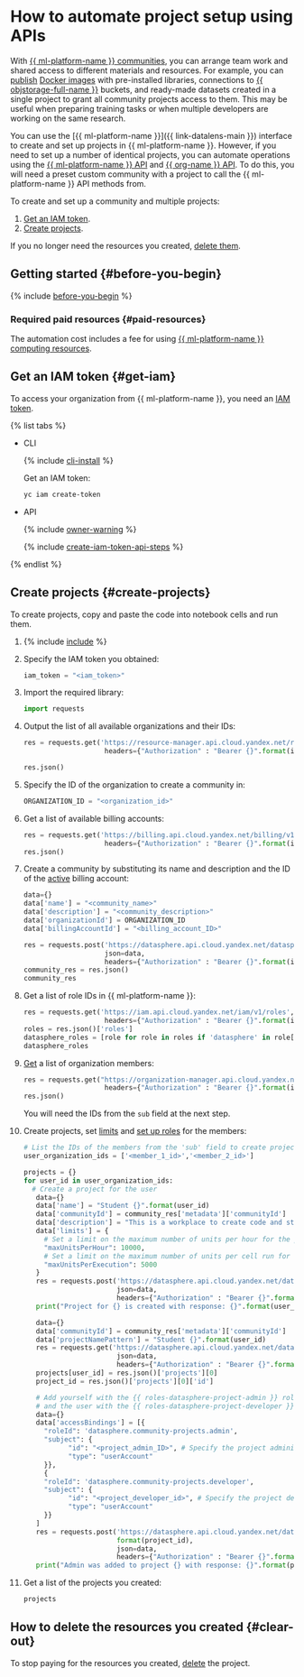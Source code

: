 # How to automate project setup using APIs

With [{{ ml-platform-name }} communities](../../datasphere/concepts/community.md), you can arrange team work and shared access to different materials and resources. For example, you can [publish](../../datasphere/operations/index.md#share) [Docker images](../../datasphere/concepts/docker.md) with pre-installed libraries, connections to [{{ objstorage-full-name }}](../../storage/) buckets, and ready-made datasets created in a single project to grant all community projects access to them. This may be useful when preparing training tasks or when multiple developers are working on the same research.

You can use the [{{ ml-platform-name }}]({{ link-datalens-main }}) interface to create and set up projects in {{ ml-platform-name }}. However, if you need to set up a number of identical projects, you can automate operations using the [{{ ml-platform-name }} API](../../datasphere/api-ref/overview.md)  and [{{ org-name }} API](../../organization/api-ref/authentication.md). To do this, you will need a preset custom community with a project to call the {{ ml-platform-name }} API methods from.

To create and set up a community and multiple projects:

1. [Get an IAM token](#get-iam).
1. [Create projects](#create-projects).

If you no longer need the resources you created, [delete them](#clear-out).

## Getting started {#before-you-begin}

{% include [before-you-begin](../../_tutorials/_tutorials_includes/before-you-begin-datasphere.md) %}

### Required paid resources {#paid-resources}

The automation cost includes a fee for using [{{ ml-platform-name }} computing resources](../../datasphere/pricing.md).

## Get an IAM token {#get-iam}

To access your organization from {{ ml-platform-name }}, you need an [IAM token](../../iam/concepts/authorization/iam-token.md).

{% list tabs %}

- CLI

   {% include [cli-install](../../_includes/cli-install.md) %}

   Get an IAM token:

   ```bash
   yc iam create-token
   ```

- API

   {% include [owner-warning](../../_includes/iam/owner-warning.md) %}

   {% include [create-iam-token-api-steps](../../_includes/iam/create-iam-token-api-steps.md) %}

{% endlist %}

## Create projects {#create-projects}

To create projects, copy and paste the code into notebook cells and run them.

1. {% include [include](../../_includes/datasphere/ui-before-begin.md) %}

1. Specify the IAM token you obtained:

   ```python
   iam_token = "<iam_token>"
   ```

1. Import the required library:

   ```python
   import requests
   ```

1. Output the list of all available organizations and their IDs:

   ```python
   res = requests.get('https://resource-manager.api.cloud.yandex.net/resource-manager/v1/clouds',
                       headers={"Authorization" : "Bearer {}".format(iam_token)})

   res.json()
   ```

1. Specify the ID of the organization to create a community in:

   ```python
   ORGANIZATION_ID = "<organization_id>"
   ```

1. Get a list of available billing accounts:

   ```python
   res = requests.get('https://billing.api.cloud.yandex.net/billing/v1/billingAccounts',
                       headers={"Authorization" : "Bearer {}".format(iam_token)})
   res.json()
   ```

1. Create a community by substituting its name and description and the ID of the [active](../../billing/concepts/billing-account-statuses.md) billing account:

   ```python
   data={}
   data['name'] = "<community_name>"
   data['description'] = "<community_description>"
   data['organizationId'] = ORGANIZATION_ID
   data['billingAccountId'] = "<billing_account_ID>"

   res = requests.post('https://datasphere.api.cloud.yandex.net/datasphere/v2/communities',
                       json=data,
                       headers={"Authorization" : "Bearer {}".format(iam_token)})
   community_res = res.json()
   community_res
   ```

1. Get a list of role IDs in {{ ml-platform-name }}:

   ```python
   res = requests.get('https://iam.api.cloud.yandex.net/iam/v1/roles',
                       headers={"Authorization" : "Bearer {}".format(iam_token)})
   roles = res.json()['roles']
   datasphere_roles = [role for role in roles if 'datasphere' in role['id']]
   datasphere_roles
   ```

1. [Get](/organization/api-ref/User/listMembers) a list of organization members:

   ```python
   res = requests.get("https://organization-manager.api.cloud.yandex.net/organization-manager/v1/organizations/{}/users".format(ORGANIZATION_ID),
                       headers={"Authorization" : "Bearer {}".format(iam_token)})
   res.json()
   ```

   You will need the IDs from the `sub` field at the next step.

1. Create projects, set [limits](../../datasphere/operations/projects/restrictions.md) and [set up roles](../../datasphere/security/index.md) for the members:

   ```python
   # List the IDs of the members from the 'sub' field to create projects for
   user_organization_ids = ['<member_1_id>','<member_2_id>']

   projects = {}
   for user_id in user_organization_ids:
     # Create a project for the user
      data={}
      data['name'] = "Student {}".format(user_id)
      data['communityId'] = community_res['metadata']['communityId']
      data['description'] = "This is a workplace to create code and store resources"
      data['limits'] = {
        # Set a limit on the maximum number of units per hour for the project
        "maxUnitsPerHour": 10000,
        # Set a limit on the maximum number of units per cell run for the project
        "maxUnitsPerExecution": 5000
      }
      res = requests.post('https://datasphere.api.cloud.yandex.net/datasphere/v2/projects',
                          json=data,
                          headers={"Authorization" : "Bearer {}".format(iam_token)})
      print("Project for {} is created with response: {}".format(user_id, res))

      data={}
      data['communityId'] = community_res['metadata']['communityId']
      data['projectNamePattern'] = "Student {}".format(user_id)
      res = requests.get('https://datasphere.api.cloud.yandex.net/datasphere/v2/projects',
                          json=data,
                          headers={"Authorization" : "Bearer {}".format(iam_token)})
      projects[user_id] = res.json()['projects'][0]
      project_id = res.json()['projects'][0]['id']

      # Add yourself with the {{ roles-datasphere-project-admin }} role
      # and the user with the {{ roles-datasphere-project-developer }}role to the project
      data={}
      data['accessBindings'] = [{
        "roleId": 'datasphere.community-projects.admin',
        "subject": {
              "id": "<project_admin_ID>", # Specify the project administrator ID
              "type": "userAccount"
        }},
        {
        "roleId": 'datasphere.community-projects.developer',
        "subject": {
              "id": "<project_developer_id>", # Specify the project developer ID
              "type": "userAccount"
        }}
      ]
      res = requests.post('https://datasphere.api.cloud.yandex.net/datasphere/v2/projects/{}:setAccessBindings'.\
                          format(project_id),
                          json=data,
                          headers={"Authorization" : "Bearer {}".format(iam_token)})
      print("Admin was added to project {} with response: {}".format(project_id, res))
   ```

1. Get a list of the projects you created:

   ```python
   projects
   ```

## How to delete the resources you created {#clear-out}

To stop paying for the resources you created, [delete](../../datasphere/operations/projects/delete.md) the project.
